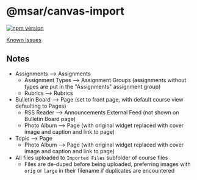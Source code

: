 # @msar/canvas-import

[![npm version](https://badge.fury.io/js/@msar%2Fcanvas-import.svg)](https://www.npmjs.com/package/@msar/canvas-import)

[Known Issues](https://github.com/groton-school/canvas-cli/issues?q=is%3Aissue%20state%3Aopen%20label%3A%40msar%2Fcanvas-import)

## Notes

- Assignments --> Assignments
  - Assignment Types --> Assignment Groups (assignments without types are put in the "Assignments" assignment group)
  - Rubrics --> Rubrics
- Bulletin Board --> Page (set to front page, with default course view defaulting to Pages)
  - RSS Reader --> Announcements External Feed (not shown on Bulletin Board page)
  - Photo Album --> Page (with original widget replaced with cover image and caption and link to page)
- Topic --> Page
  - Photo Album --> Page (with original widget replaced with cover image and caption and link to page)
- All files uploaded to `Imported Files` subfolder of course files
  - Files are de-duped before being uploaded, preferring images with `orig` or `large` in their filename if duplicates are encountered
